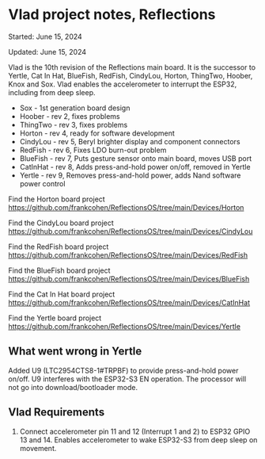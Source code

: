# Vlad project notes, Reflections

Started: June 15, 2024

Updated: June 15, 2024

Vlad is the 10th revision of the Reflections main board. 
It is the successor to Yertle, Cat In Hat, BlueFish, RedFish, CindyLou, Horton, ThingTwo, Hoober, Knox and Sox. Vlad enables the accelerometer to interrupt the ESP32, including from deep sleep.

- Sox - 1st generation board design
- Hoober - rev 2, fixes problems
- ThingTwo - rev 3, fixes problems
- Horton - rev 4, ready for software development
- CindyLou - rev 5, Beryl brighter display and component connectors
- RedFish - rev 6, Fixes LDO burn-out problem
- BlueFish - rev 7, Puts gesture sensor onto main board, moves USB port
- CatInHat - rev 8, Adds press-and-hold power on/off, removed in Yertle
- Yertle - rev 9, Removes press-and-hold power, adds Nand software power control

Find the Horton board project
https://github.com/frankcohen/ReflectionsOS/tree/main/Devices/Horton

Find the CindyLou board project
https://github.com/frankcohen/ReflectionsOS/tree/main/Devices/CindyLou

Find the RedFish board project
https://github.com/frankcohen/ReflectionsOS/tree/main/Devices/RedFish

Find the BlueFish board project
https://github.com/frankcohen/ReflectionsOS/tree/main/Devices/BlueFish

Find the Cat In Hat board project
https://github.com/frankcohen/ReflectionsOS/tree/main/Devices/CatInHat

Find the Yertle board project
https://github.com/frankcohen/ReflectionsOS/tree/main/Devices/Yertle

## What went wrong in Yertle

Added U9 (LTC2954CTS8-1#TRPBF) to provide press-and-hold power on/off. U9 interferes with the ESP32-S3 EN operation. The processor will not go into download/bootloader mode.

## Vlad Requirements

1. Connect accelerometer pin 11 and 12 (Interrupt 1 and 2) to ESP32 GPIO 13 and 14. Enables accelerometer to wake ESP32-S3 from deep sleep on movement.


